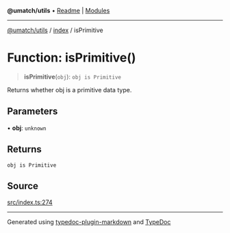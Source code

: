 **@umatch/utils** • [Readme](../../index.md) \| [Modules](../../modules.md)

***

[@umatch/utils](../../modules.md) / [index](../index.md) / isPrimitive

# Function: isPrimitive()

> **isPrimitive**(`obj`): `obj is Primitive`

Returns whether obj is a primitive data type.

## Parameters

• **obj**: `unknown`

## Returns

`obj is Primitive`

## Source

[src/index.ts:274](https://github.com/umatch-oficial/utils/blob/ed8915b/src/index.ts#L274)

***

Generated using [typedoc-plugin-markdown](https://www.npmjs.com/package/typedoc-plugin-markdown) and [TypeDoc](https://typedoc.org/)
